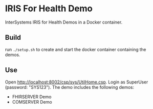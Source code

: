 # IRIS For Health Demo

InterSystems IRIS for Health Demos in a Docker container.

## Build

run `./setup.sh` to create and start the docker container containing the demos.

## Use

Open [http://localhost:8002/csp/sys/UtilHome.csp](http://localhost:8002/csp/sys/UtilHome.csp). Login as SuperUser (password: "SYS123"). The demo includes the following demos:

- FHIRSERVER Demo
- COMSERVER Demo